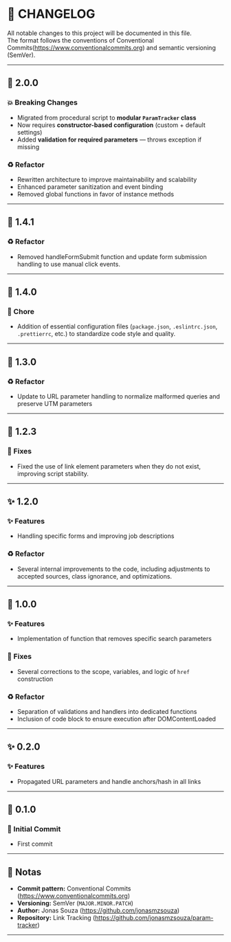 # 📜 CHANGELOG

All notable changes to this project will be documented in this file.  
The format follows the conventions of Conventional Commits(https://www.conventionalcommits.org) and semantic versioning (SemVer).

---

## 🚀 2.0.0

### 💥 Breaking Changes
- Migrated from procedural script to **modular `ParamTracker` class**
- Now requires **constructor-based configuration** (custom + default settings)
- Added **validation for required parameters** — throws exception if missing

### ♻️ Refactor
- Rewritten architecture to improve maintainability and scalability
- Enhanced parameter sanitization and event binding
- Removed global functions in favor of instance methods

---

## 🔁 1.4.1
### ♻️ Refactor
- Removed handleFormSubmit function and update form submission handling to use manual click events.

---

## 🧩 1.4.0
### 🔧 Chore
- Addition of essential configuration files (`package.json`, `.eslintrc.json`, `.prettierrc`, etc.) to standardize code style and quality.

---

## 🔁 1.3.0
### ♻️ Refactor
- Update to URL parameter handling to normalize malformed queries and preserve UTM parameters

---

## 🐞 1.2.3
### 🐛 Fixes
- Fixed the use of link element parameters when they do not exist, improving script stability.

---

## ✨ 1.2.0
### ✨ Features
- Handling specific forms and improving job descriptions 

### ♻️ Refactor
- Several internal improvements to the code, including adjustments to accepted sources, class ignorance, and optimizations.

---

## 🚀 1.0.0
### ✨ Features
- Implementation of function that removes specific search parameters

### 🐛 Fixes
- Several corrections to the scope, variables, and logic of `href` construction

### ♻️ Refactor
- Separation of validations and handlers into dedicated functions
- Inclusion of code block to ensure execution after DOMContentLoaded

---

## ✨ 0.2.0
### ✨ Features
- Propagated URL parameters and handle anchors/hash in all links  

---

## 🎉 0.1.0
### 🎯 Initial Commit
- First commit  

---

## 📘 Notas

- **Commit pattern:** Conventional Commits (https://www.conventionalcommits.org)  
- **Versioning:** SemVer (`MAJOR.MINOR.PATCH`)
- **Author:** Jonas Souza (https://github.com/jonasmzsouza)
- **Repository:** Link Tracking (https://github.com/jonasmzsouza/param-tracker)

---